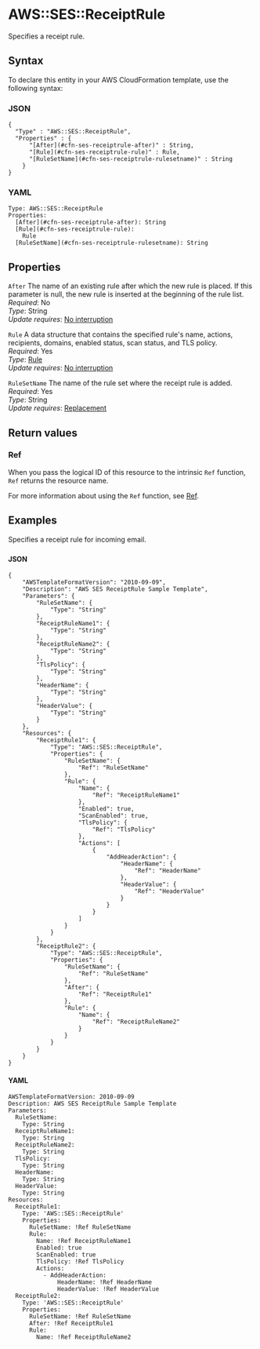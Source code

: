 # AWS::SES::ReceiptRule<a name="aws-resource-ses-receiptrule"></a>

Specifies a receipt rule\.

## Syntax<a name="aws-resource-ses-receiptrule-syntax"></a>

To declare this entity in your AWS CloudFormation template, use the following syntax:

### JSON<a name="aws-resource-ses-receiptrule-syntax.json"></a>

```
{
  "Type" : "AWS::SES::ReceiptRule",
  "Properties" : {
      "[After](#cfn-ses-receiptrule-after)" : String,
      "[Rule](#cfn-ses-receiptrule-rule)" : Rule,
      "[RuleSetName](#cfn-ses-receiptrule-rulesetname)" : String
    }
}
```

### YAML<a name="aws-resource-ses-receiptrule-syntax.yaml"></a>

```
Type: AWS::SES::ReceiptRule
Properties: 
  [After](#cfn-ses-receiptrule-after): String
  [Rule](#cfn-ses-receiptrule-rule): 
    Rule
  [RuleSetName](#cfn-ses-receiptrule-rulesetname): String
```

## Properties<a name="aws-resource-ses-receiptrule-properties"></a>

`After`  <a name="cfn-ses-receiptrule-after"></a>
The name of an existing rule after which the new rule is placed\. If this parameter is null, the new rule is inserted at the beginning of the rule list\.  
*Required*: No  
*Type*: String  
*Update requires*: [No interruption](https://docs.aws.amazon.com/AWSCloudFormation/latest/UserGuide/using-cfn-updating-stacks-update-behaviors.html#update-no-interrupt)

`Rule`  <a name="cfn-ses-receiptrule-rule"></a>
A data structure that contains the specified rule's name, actions, recipients, domains, enabled status, scan status, and TLS policy\.  
*Required*: Yes  
*Type*: [Rule](aws-properties-ses-receiptrule-rule.md)  
*Update requires*: [No interruption](https://docs.aws.amazon.com/AWSCloudFormation/latest/UserGuide/using-cfn-updating-stacks-update-behaviors.html#update-no-interrupt)

`RuleSetName`  <a name="cfn-ses-receiptrule-rulesetname"></a>
The name of the rule set where the receipt rule is added\.  
*Required*: Yes  
*Type*: String  
*Update requires*: [Replacement](https://docs.aws.amazon.com/AWSCloudFormation/latest/UserGuide/using-cfn-updating-stacks-update-behaviors.html#update-replacement)

## Return values<a name="aws-resource-ses-receiptrule-return-values"></a>

### Ref<a name="aws-resource-ses-receiptrule-return-values-ref"></a>

When you pass the logical ID of this resource to the intrinsic `Ref` function, `Ref` returns the resource name\.

For more information about using the `Ref` function, see [Ref](https://docs.aws.amazon.com/AWSCloudFormation/latest/UserGuide/intrinsic-function-reference-ref.html)\.

## Examples<a name="aws-resource-ses-receiptrule--examples"></a>

Specifies a receipt rule for incoming email\.

### <a name="aws-resource-ses-receiptrule--examples--"></a>



#### JSON<a name="aws-resource-ses-receiptrule--examples----json"></a>

```
{
    "AWSTemplateFormatVersion": "2010-09-09",
    "Description": "AWS SES ReceiptRule Sample Template",
    "Parameters": {
        "RuleSetName": {
            "Type": "String"
        },
        "ReceiptRuleName1": {
            "Type": "String"
        },
        "ReceiptRuleName2": {
            "Type": "String"
        },
        "TlsPolicy": {
            "Type": "String"
        },
        "HeaderName": {
            "Type": "String"
        },
        "HeaderValue": {
            "Type": "String"
        }
    },
    "Resources": {
        "ReceiptRule1": {
            "Type": "AWS::SES::ReceiptRule",
            "Properties": {
                "RuleSetName": {
                    "Ref": "RuleSetName"
                },
                "Rule": {
                    "Name": {
                        "Ref": "ReceiptRuleName1"
                    },
                    "Enabled": true,
                    "ScanEnabled": true,
                    "TlsPolicy": {
                        "Ref": "TlsPolicy"
                    },
                    "Actions": [
                        {
                            "AddHeaderAction": {
                                "HeaderName": {
                                    "Ref": "HeaderName"
                                },
                                "HeaderValue": {
                                    "Ref": "HeaderValue"
                                }
                            }
                        }
                    ]
                }
            }
        },
        "ReceiptRule2": {
            "Type": "AWS::SES::ReceiptRule",
            "Properties": {
                "RuleSetName": {
                    "Ref": "RuleSetName"
                },
                "After": {
                    "Ref": "ReceiptRule1"
                },
                "Rule": {
                    "Name": {
                        "Ref": "ReceiptRuleName2"
                    }
                }
            }
        }
    }
}
```

#### YAML<a name="aws-resource-ses-receiptrule--examples----yaml"></a>

```
AWSTemplateFormatVersion: 2010-09-09
Description: AWS SES ReceiptRule Sample Template
Parameters:
  RuleSetName:
    Type: String
  ReceiptRuleName1:
    Type: String
  ReceiptRuleName2:
    Type: String
  TlsPolicy:
    Type: String
  HeaderName:
    Type: String
  HeaderValue:
    Type: String
Resources:
  ReceiptRule1:
    Type: 'AWS::SES::ReceiptRule'
    Properties:
      RuleSetName: !Ref RuleSetName
      Rule:
        Name: !Ref ReceiptRuleName1
        Enabled: true
        ScanEnabled: true
        TlsPolicy: !Ref TlsPolicy
        Actions:
          - AddHeaderAction:
              HeaderName: !Ref HeaderName
              HeaderValue: !Ref HeaderValue
  ReceiptRule2:
    Type: 'AWS::SES::ReceiptRule'
    Properties:
      RuleSetName: !Ref RuleSetName
      After: !Ref ReceiptRule1
      Rule:
        Name: !Ref ReceiptRuleName2
```